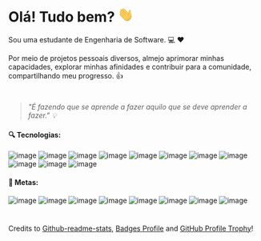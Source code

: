 # Olá! Tudo bem? <img src="https://github.com/reglabel/reglabel/blob/main/images/Hi.gif" height="30px"></h2> 
Sou uma estudante de Engenharia de Software. :computer: :heart:

Por meio de projetos pessoais diversos, almejo aprimorar minhas capacidades, explorar minhas afinidades e contribuir para a comunidade, compartilhando meu progresso. :thumbsup:

#

<!--![](https://komarev.com/ghpvc/?username=reglabel&color=e6a267&style=flat-square&label=VISITANTES)-->
> _"É fazendo que se aprende a fazer aquilo que se deve aprender a fazer." :bulb:_

#### :mag: Tecnologias:
![image](https://img.shields.io/badge/next.js-000000?style=for-the-badge&logo=nextdotjs&logoColor=white) ![image](https://img.shields.io/badge/React-20232A?style=for-the-badge&logo=react&logoColor=61DAFB) ![image](https://img.shields.io/badge/Tailwind_CSS-38B2AC?style=for-the-badge&logo=tailwind-css&logoColor=white) ![image](https://img.shields.io/badge/Chakra--UI-319795?style=for-the-badge&logo=chakra-ui&logoColor=white) ![image](https://img.shields.io/badge/Figma-F24E1E?style=for-the-badge&logo=figma&logoColor=white) ![image](https://img.shields.io/badge/Canva-%2300C4CC.svg?&style=for-the-badge&logo=Canva&logoColor=white) ![image](https://img.shields.io/badge/Java-ED8B00?style=for-the-badge&logo=java&logoColor=white)  ![image](https://img.shields.io/badge/Python-3776AB?style=for-the-badge&logo=python&logoColor=white) ![image](https://img.shields.io/badge/HTML5-E34F26?style=for-the-badge&logo=html5&logoColor=white) ![image](https://img.shields.io/badge/CSS3-1572B6?style=for-the-badge&logo=css3&logoColor=white)  ![image](https://img.shields.io/badge/JavaScript-F7DF1E?style=for-the-badge&logo=javascript&logoColor=black)

#### :rocket: Metas:
![image](https://img.shields.io/badge/GitKraken-179287?style=for-the-badge&logo=GitKraken&logoColor=white) ![image](https://img.shields.io/badge/Swagger-85EA2D?style=for-the-badge&logo=Swagger&logoColor=white) ![image](https://img.shields.io/badge/blender-%23F5792A.svg?style=for-the-badge&logo=blender&logoColor=white) ![image](https://img.shields.io/badge/Docker-2CA5E0?style=for-the-badge&logo=docker&logoColor=white) ![image](https://img.shields.io/badge/Unity-100000?style=for-the-badge&logo=unity&logoColor=white) ![image](https://img.shields.io/badge/C%23-239120?style=for-the-badge&logo=c-sharp&logoColor=white) ![image](https://img.shields.io/badge/C%2B%2B-00599C?style=for-the-badge&logo=c%2B%2B&logoColor=white) ![image](https://img.shields.io/badge/.NET-512BD4?style=for-the-badge&logo=dotnet&logoColor=white)

<!--[![GitHub Streak](http://github-readme-streak-stats.herokuapp.com?user=reglabel&theme=material-palenight&hide_border=false)](https://git.io/streak-stats)-->

#

Credits to [Github-readme-stats](https://github.com/murilothink/github-readme-stats), [Badges Profile](https://github.com/alexandresanlim/Badges4-README.md-Profile#-skills-) and [GitHub Profile Trophy](https://github.com/ryo-ma/github-profile-trophy)!
